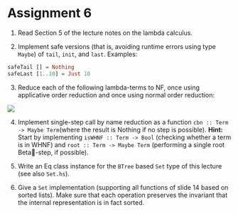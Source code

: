 # Assignment 6

1. Read Section 5 of the lecture notes on the lambda calculus.

2. Implement safe versions (that is, avoiding runtime errors using type
``Maybe``) of ``tail``, ``init``, and ``last``.
Examples:
``` haskell
safeTail [] = Nothing
safeLast [1..10] = Just 10
```
3. Reduce each of the following lambda-terms to NF, once using applicative
order reduction and once using normal order reduction:
<img src="https://render.githubusercontent.com/render/math?math=%5Cbegin%7Bequation%7D%0A(%5Clambda%20w.w)%20((%5Clambda%20xy.y)%20(z%20z))%20%5C%5C%0A(%5Clambda%20xy.%20x)%20(%5Clambda%20z.%20y%20z)%20%5C%5C%0A%5Clambda%20z.%20(%5Clambda%20x.%20x%20z%20y)%20(%5Clambda%20xy.%20y%20z)%20%5C%5C%0A%5Clambda%20xy.%20y%20(%5Clambda%20w.w)%20(%5Clambda%20yz.%20y%20x)%20%5C%5C%0A%5Cend%7Bequation%7D">

4. Implement single-step call by name reduction as a function ``cbn :: Term -> Maybe Term``(where the result is Nothing if no step is possible).
**Hint:** Start by implementing ``isWHNF :: Term -> Bool`` (checking whether a term is in WHNF) and ``root :: Term -> Maybe Term`` (performing a single root Beta-step, if possible).

5. Write an Eq class instance for the ``BTree`` based ``Set`` type of this
lecture (see also ``Set.hs``).

6. Give a ``Set`` implementation (supporting all functions of slide 14 based
on sorted lists). Make sure that each operation preserves the invariant
that the internal representation is in fact sorted.